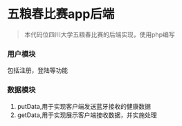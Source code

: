 五粮春比赛app后端
====
> 本代码位四川大学五粮春比赛的后端实现，使用php编写

### 用户模块
包括注册，登陆等功能

### 数据模块
1. putData,用于实现客户端发送蓝牙接收的健康数据
2. getData,用于实现展示客户端接收数据，并实施处理